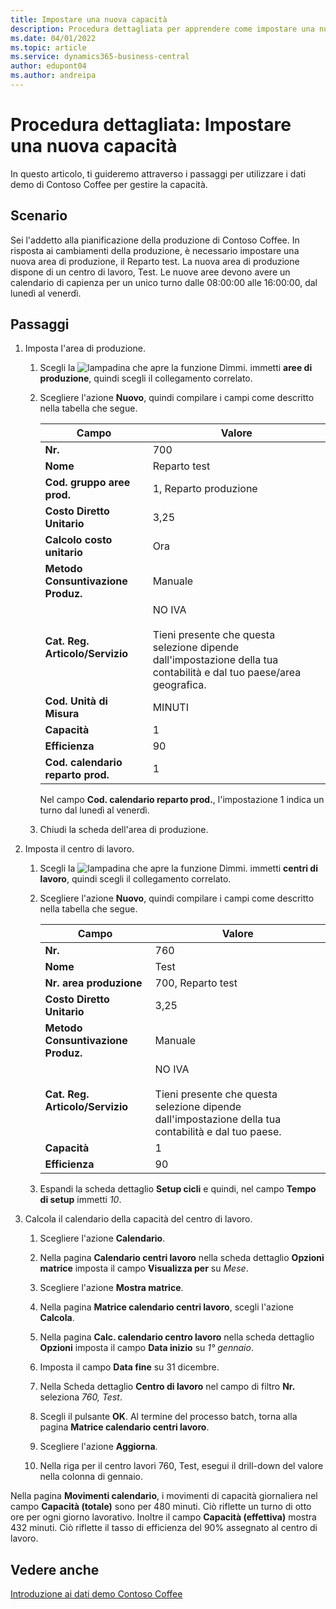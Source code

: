 ```yaml
---
title: Impostare una nuova capacità
description: Procedura dettagliata per apprendere come impostare una nuova area di produzione con un calendario di capacità per un singolo turno in Business Central.
ms.date: 04/01/2022
ms.topic: article
ms.service: dynamics365-business-central
author: edupont04
ms.author: andreipa
---
```


# <a name="walkthrough-set-up-new-capacity"></a>Procedura dettagliata: Impostare una nuova capacità

In questo articolo, ti guideremo attraverso i passaggi per utilizzare i dati demo di Contoso Coffee per gestire la capacità.  

## <a name="scenario"></a>Scenario

Sei l'addetto alla pianificazione della produzione di Contoso Coffee. In risposta ai cambiamenti della produzione, è necessario impostare una nuova area di produzione, il Reparto test. La nuova area di produzione dispone di un centro di lavoro, Test. Le nuove aree devono avere un calendario di capienza per un unico turno dalle 08:00:00 alle 16:00:00, dal lunedì al venerdì.  

## <a name="steps"></a>Passaggi

1. Imposta l'area di produzione.

    1. Scegli la ![lampadina che apre la funzione Dimmi.](../../media/ui-search/search_small.png "Dimmi cosa vuoi fare") immetti **aree di produzione**, quindi scegli il collegamento correlato.  

    2. Scegliere l'azione **Nuovo**, quindi compilare i campi come descritto nella tabella che segue.  

        |Campo  |Valore  |
        |---------|---------|
        |**Nr.** |700|
        |**Nome** |Reparto test|
        |**Cod. gruppo aree prod.** |1, Reparto produzione|
        |**Costo Diretto Unitario**|3,25|
        |**Calcolo costo unitario**|Ora|
        |**Metodo Consuntivazione Produz.**|Manuale|
        |**Cat. Reg. Articolo/Servizio**|NO IVA</br></br>Tieni presente che questa selezione dipende dall'impostazione della tua contabilità e dal tuo paese/area geografica.|
        |**Cod. Unità di Misura** |MINUTI|
        |**Capacità** |1|
        |**Efficienza** |90|
        |**Cod. calendario reparto prod.** |1|

        Nel campo **Cod. calendario reparto prod.**, l'impostazione 1 indica un turno dal lunedì al venerdì.

    3. Chiudi la scheda dell'area di produzione.

2. Imposta il centro di lavoro.

    1. Scegli la ![lampadina che apre la funzione Dimmi.](../../media/ui-search/search_small.png "Dimmi cosa vuoi fare") immetti **centri di lavoro**, quindi scegli il collegamento correlato.  

    2. Scegliere l'azione **Nuovo**, quindi compilare i campi come descritto nella tabella che segue.  

        |Campo  |Valore  |
        |---------|---------|
        |**Nr.** |760|
        |**Nome** |Test|
        |**Nr. area produzione** |700, Reparto test|
        |**Costo Diretto Unitario**|3,25|
        |**Metodo Consuntivazione Produz.**|Manuale|
        |**Cat. Reg. Articolo/Servizio**|NO IVA</br></br>Tieni presente che questa selezione dipende dall'impostazione della tua contabilità e dal tuo paese.|
        |**Capacità** |1|
        |**Efficienza** |90|
    3. Espandi la scheda dettaglio **Setup cicli** e quindi, nel campo **Tempo di setup** immetti *10*.  

3. Calcola il calendario della capacità del centro di lavoro.  

    1. Scegliere l'azione **Calendario**.  

    2. Nella pagina **Calendario centri lavoro** nella scheda dettaglio **Opzioni matrice** imposta il campo **Visualizza per** su *Mese*.  

    3. Scegliere l'azione **Mostra matrice**.  

    4. Nella pagina **Matrice calendario centri lavoro**, scegli l'azione **Calcola**.  

    5. Nella pagina **Calc. calendario centro lavoro** nella scheda dettaglio **Opzioni** imposta il campo **Data inizio** su *1° gennaio*.  

    6. Imposta il campo **Data fine** su 31 dicembre.  

    7. Nella Scheda dettaglio **Centro di lavoro** nel campo di filtro **Nr.** seleziona *760, Test*.  

    8. Scegli il pulsante **OK**. Al termine del processo batch, torna alla pagina **Matrice calendario centri lavoro**.  

    9. Scegliere l'azione **Aggiorna**.  

    10. Nella riga per il centro lavori 760, Test, esegui il drill-down del valore nella colonna di gennaio.  

Nella pagina **Movimenti calendario**, i movimenti di capacità giornaliera nel campo **Capacità (totale)** sono per 480 minuti. Ciò riflette un turno di otto ore per ogni giorno lavorativo. Inoltre il campo **Capacità (effettiva)** mostra 432 minuti. Ciò riflette il tasso di efficienza del 90% assegnato al centro di lavoro.  

## <a name="see-also"></a>Vedere anche

[Introduzione ai dati demo Contoso Coffee](../contoso-coffee-intro.md)  
